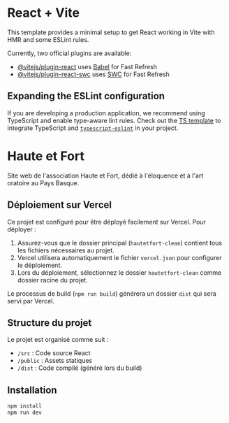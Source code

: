 # React + Vite

This template provides a minimal setup to get React working in Vite with HMR and some ESLint rules.

Currently, two official plugins are available:

- [@vitejs/plugin-react](https://github.com/vitejs/vite-plugin-react/blob/main/packages/plugin-react/README.md) uses [Babel](https://babeljs.io/) for Fast Refresh
- [@vitejs/plugin-react-swc](https://github.com/vitejs/vite-plugin-react-swc) uses [SWC](https://swc.rs/) for Fast Refresh

## Expanding the ESLint configuration

If you are developing a production application, we recommend using TypeScript and enable type-aware lint rules. Check out the [TS template](https://github.com/vitejs/vite/tree/main/packages/create-vite/template-react-ts) to integrate TypeScript and [`typescript-eslint`](https://typescript-eslint.io) in your project.

# Haute et Fort

Site web de l'association Haute et Fort, dédié à l'éloquence et à l'art oratoire au Pays Basque.

## Déploiement sur Vercel

Ce projet est configuré pour être déployé facilement sur Vercel. Pour déployer :

1. Assurez-vous que le dossier principal (`hautetfort-clean`) contient tous les fichiers nécessaires au projet.
2. Vercel utilisera automatiquement le fichier `vercel.json` pour configurer le déploiement.
3. Lors du déploiement, sélectionnez le dossier `hautetfort-clean` comme dossier racine du projet.

Le processus de build (`npm run build`) générera un dossier `dist` qui sera servi par Vercel.

## Structure du projet

Le projet est organisé comme suit :
- `/src` : Code source React
- `/public` : Assets statiques
- `/dist` : Code compilé (généré lors du build)

## Installation

```bash
npm install
npm run dev
```
